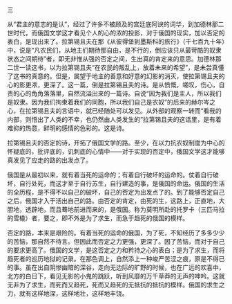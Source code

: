 三

  

从“君主的意志的是认”，经过了许多不被顾及的宫廷底阿谀的词华，到加德林那二世时代，而俄国文学这才看见个人的心的浓的投影，对于俄国的现实，加以否定的表白，是现出来了。拉第锡且夫在那《从彼得堡到墨斯科的旅行》（千七百九十年）中，说是“凡农民们，从地主们期待那自由，是不行的，倒应该只从最苛酷的奴隶状态之间期待”者，即无非惟从强的否定之间，生出真的肯定来的意思。加德林那二世一读这书，以为拉第锡且夫“在农民的叛乱上，放着未来的希望”，是未尝真懂了这书的真意的。但是，属望于地主的善意和好意的幻影的消灭，使拉第锡且夫的心的影更浓，更深了。这一篇，倒是拉第锡且夫的诗。是从愤慨，嗟叹，伤心，自责的心的角角落落里，自然流溢出来的一篇诗。自说“因为我们是主人，所以我们是奴隶。因为我们拘束着我们的同胞，所以我们自己是农奴”的后来的赫尔岑之心，在拉第锡且夫的言语中，就已经随处可以发见。从外部的观察一转而“看我的内部，则悟出了人类的不幸，也仍然由人类发生的”拉第锡且夫的这话里，是有着难抑的热意，鲜明的感情的色彩的。这是诗。

拉第锡且夫的否定的诗，开拓了俄国文学的路。至少，在以力抗农奴制度为中心的怀疑底的，批评底的，讥刺底的心情中——对于实现的否定中，俄国文学这才能够真发见了应走的路的出发点了。

俄国是从最初以来，就有着当死的运命的；有着自行破坏的运命的。仗着自行破坏，自行处死，而这才至于自行苏生，自行建造的事，是俄国的命运。俄国的生活的全历程，是不得不以自己的破坏，自己的否定为出发点了的。到了能够否定自己之后，俄国才入于活出自己的路。由否定的肯定，由死的生，这路上，正直地，大胆地，透辟地，而且蓦地前进而来的，是俄国。称为莫明所赴的托罗卡（三匹马拉的雪橇）者，要之，即不外是为了求生，而急于趋死的俄国的模样。

否定的路，本来是艰险的。有着当死的运命的俄国，为了死，不知经历了多多少少的苦恼，那自然不待言。但因此而否定之力更强，更深了。因了苦恼，而对于自己的要求更高了。俄国的文学，是这否定之力和矜持之心的表白；是为了求生，而将趋死者的巡历地狱的记录。在那色调上，自然添上一种峻严苦涩之痕，原是不得已的事。虽在出自阴惨幽暗的深谷，走向无边际的旷野的时候，也在广远的欢喜中，北方的白日下，看见无影的小鬼的跳跃，听到风靡的万千草莽的无声的呻吟。这就无非为了求生，而死而又趋死，死而又趋死的无抵抗的抵抗的模样。俄国的求生之力，就有这样地深，这样地壮，这样地丰饶。